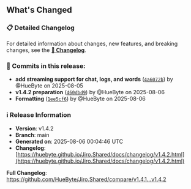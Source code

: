 ## What's Changed

### 📋 Detailed Changelog

For detailed information about changes, new features, and breaking changes, see the [**📖 Changelog**](https://huebyte.github.io/Jiro.Shared/docs/changelog/v1.4.2.html).

### 🔄 Commits in this release:

- **add streaming support for chat, logs, and words** ([`4a6072b`](https://github.com/HueByte/Jiro.Shared/commit/4a6072b)) by @HueByte on 2025-08-05
- **v1.4.2 preparation** ([`460dbd9`](https://github.com/HueByte/Jiro.Shared/commit/460dbd9)) by @HueByte on 2025-08-06
- **Formatting** ([`1ee5cf6`](https://github.com/HueByte/Jiro.Shared/commit/1ee5cf6)) by @HueByte on 2025-08-06

### ℹ️ Release Information

- **Version**: v1.4.2
- **Branch**: main
- **Generated on**: 2025-08-06 00:04:46 UTC
- **Changelog**: [https://huebyte.github.io/Jiro.Shared/docs/changelog/v1.4.2.html](https://huebyte.github.io/Jiro.Shared/docs/changelog/v1.4.2.html)

**Full Changelog**: <https://github.com/HueByte/Jiro.Shared/compare/v1.4.1...v1.4.2>
